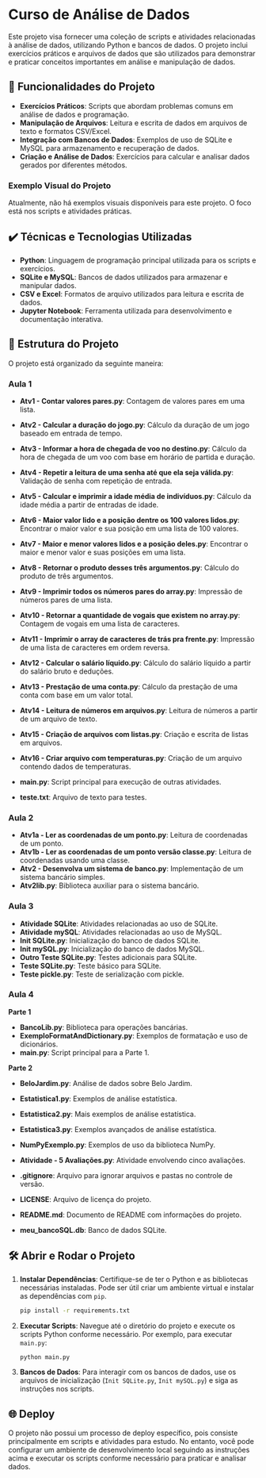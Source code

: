 # Curso de Análise de Dados

Este projeto visa fornecer uma coleção de scripts e atividades relacionadas à análise de dados, utilizando Python e bancos de dados. O projeto inclui exercícios práticos e arquivos de dados que são utilizados para demonstrar e praticar conceitos importantes em análise e manipulação de dados.

## 🔨 Funcionalidades do Projeto

- **Exercícios Práticos**: Scripts que abordam problemas comuns em análise de dados e programação.
- **Manipulação de Arquivos**: Leitura e escrita de dados em arquivos de texto e formatos CSV/Excel.
- **Integração com Bancos de Dados**: Exemplos de uso de SQLite e MySQL para armazenamento e recuperação de dados.
- **Criação e Análise de Dados**: Exercícios para calcular e analisar dados gerados por diferentes métodos.

### Exemplo Visual do Projeto

Atualmente, não há exemplos visuais disponíveis para este projeto. O foco está nos scripts e atividades práticas.

## ✔️ Técnicas e Tecnologias Utilizadas

- **Python**: Linguagem de programação principal utilizada para os scripts e exercícios.
- **SQLite e MySQL**: Bancos de dados utilizados para armazenar e manipular dados.
- **CSV e Excel**: Formatos de arquivo utilizados para leitura e escrita de dados.
- **Jupyter Notebook**: Ferramenta utilizada para desenvolvimento e documentação interativa.

## 📁 Estrutura do Projeto

O projeto está organizado da seguinte maneira:

### Aula 1

- **Atv1 - Contar valores pares.py**: Contagem de valores pares em uma lista.
- **Atv2 - Calcular a duração do jogo.py**: Cálculo da duração de um jogo baseado em entrada de tempo.
- **Atv3 - Informar a hora de chegada de voo no destino.py**: Cálculo da hora de chegada de um voo com base em horário de partida e duração.
- **Atv4 - Repetir a leitura de uma senha até que ela seja válida.py**: Validação de senha com repetição de entrada.
- **Atv5 - Calcular e imprimir a idade média de indivíduos.py**: Cálculo da idade média a partir de entradas de idade.
- **Atv6 - Maior valor lido e a posição dentre os 100 valores lidos.py**: Encontrar o maior valor e sua posição em uma lista de 100 valores.
- **Atv7 - Maior e menor valores lidos e a posição deles.py**: Encontrar o maior e menor valor e suas posições em uma lista.
- **Atv8 - Retornar o produto desses três argumentos.py**: Cálculo do produto de três argumentos.
- **Atv9 - Imprimir todos os números pares do array.py**: Impressão de números pares de uma lista.
- **Atv10 - Retornar a quantidade de vogais que existem no array.py**: Contagem de vogais em uma lista de caracteres.
- **Atv11 - Imprimir o array de caracteres de trás pra frente.py**: Impressão de uma lista de caracteres em ordem reversa.
- **Atv12 - Calcular o salário líquido.py**: Cálculo do salário líquido a partir do salário bruto e deduções.
- **Atv13 - Prestação de uma conta.py**: Cálculo da prestação de uma conta com base em um valor total.
- **Atv14 - Leitura de números em arquivos.py**: Leitura de números a partir de um arquivo de texto.
- **Atv15 - Criação de arquivos com listas.py**: Criação e escrita de listas em arquivos.
- **Atv16 - Criar arquivo com temperaturas.py**: Criação de um arquivo contendo dados de temperaturas.

- **main.py**: Script principal para execução de outras atividades.
- **teste.txt**: Arquivo de texto para testes.

### Aula 2

- **Atv1a - Ler as coordenadas de um ponto.py**: Leitura de coordenadas de um ponto.
- **Atv1b - Ler as coordenadas de um ponto versão classe.py**: Leitura de coordenadas usando uma classe.
- **Atv2 - Desenvolva um sistema de banco.py**: Implementação de um sistema bancário simples.
- **Atv2lib.py**: Biblioteca auxiliar para o sistema bancário.

### Aula 3

- **Atividade SQLite**: Atividades relacionadas ao uso de SQLite.
- **Atividade mySQL**: Atividades relacionadas ao uso de MySQL.
- **Init SQLite.py**: Inicialização do banco de dados SQLite.
- **Init mySQL.py**: Inicialização do banco de dados MySQL.
- **Outro Teste SQLite.py**: Testes adicionais para SQLite.
- **Teste SQLite.py**: Teste básico para SQLite.
- **Teste pickle.py**: Teste de serialização com pickle.

### Aula 4

**Parte 1**

- **BancoLib.py**: Biblioteca para operações bancárias.
- **ExemploFormatAndDictionary.py**: Exemplos de formatação e uso de dicionários.
- **main.py**: Script principal para a Parte 1.

**Parte 2**

- **BeloJardim.py**: Análise de dados sobre Belo Jardim.
- **Estatistica1.py**: Exemplos de análise estatística.
- **Estatistica2.py**: Mais exemplos de análise estatística.
- **Estatistica3.py**: Exemplos avançados de análise estatística.
- **NumPyExemplo.py**: Exemplos de uso da biblioteca NumPy.
- **Atividade - 5 Avaliações.py**: Atividade envolvendo cinco avaliações.

- **.gitignore**: Arquivo para ignorar arquivos e pastas no controle de versão.
- **LICENSE**: Arquivo de licença do projeto.
- **README.md**: Documento de README com informações do projeto.
- **meu_bancoSQL.db**: Banco de dados SQLite.

## 🛠️ Abrir e Rodar o Projeto

1. **Instalar Dependências**: Certifique-se de ter o Python e as bibliotecas necessárias instaladas. Pode ser útil criar um ambiente virtual e instalar as dependências com `pip`.

    ```bash
    pip install -r requirements.txt
    ```

2. **Executar Scripts**: Navegue até o diretório do projeto e execute os scripts Python conforme necessário. Por exemplo, para executar `main.py`:

    ```bash
    python main.py
    ```

3. **Bancos de Dados**: Para interagir com os bancos de dados, use os arquivos de inicialização (`Init SQLite.py`, `Init mySQL.py`) e siga as instruções nos scripts.

## 🌐 Deploy

O projeto não possui um processo de deploy específico, pois consiste principalmente em scripts e atividades para estudo. No entanto, você pode configurar um ambiente de desenvolvimento local seguindo as instruções acima e executar os scripts conforme necessário para praticar e analisar dados.
